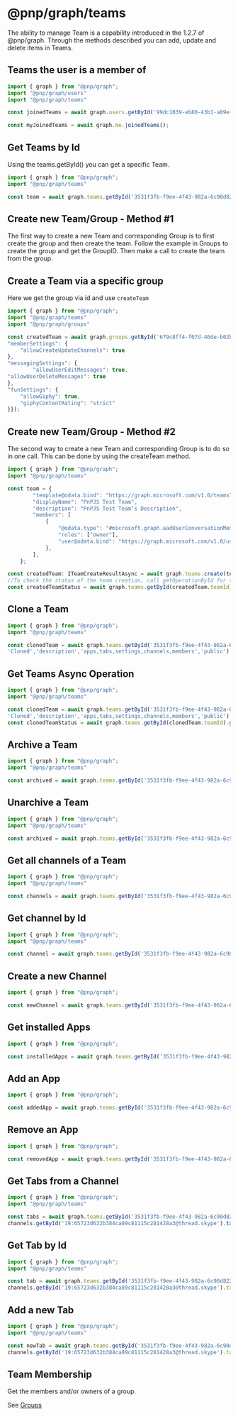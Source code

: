 # @pnp/graph/teams

The ability to manage Team is a capability introduced in the 1.2.7 of @pnp/graph. Through the methods described
you can add, update and delete items in Teams.

## Teams the user is a member of

```TypeScript
import { graph } from "@pnp/graph";
import "@pnp/graph/users"
import "@pnp/graph/teams"

const joinedTeams = await graph.users.getById('99dc1039-eb80-43b1-a09e-250d50a80b26').joinedTeams();

const myJoinedTeams = await graph.me.joinedTeams();

```

## Get Teams by Id

Using the teams.getById() you can get a specific Team.

```TypeScript
import { graph } from "@pnp/graph";
import "@pnp/graph/teams"

const team = await graph.teams.getById('3531f3fb-f9ee-4f43-982a-6c90d8226528')();
```

## Create new Team/Group - Method #1

The first way to create a new Team and corresponding Group is to first create the group and then create the team.
Follow the example in Groups to create the group and get the GroupID. Then make a call to create the team from the group.

## Create a Team via a specific group

Here we get the group via id and use `createTeam`

```TypeScript
import { graph } from "@pnp/graph";
import "@pnp/graph/teams"
import "@pnp/graph/groups"

const createdTeam = await graph.groups.getById('679c8ff4-f07d-40de-b02b-60ec332472dd').createTeam({
"memberSettings": {
    "allowCreateUpdateChannels": true
},
"messagingSettings": {
        "allowUserEditMessages": true,
"allowUserDeleteMessages": true
},
"funSettings": {
    "allowGiphy": true,
    "giphyContentRating": "strict"
}});
```

## Create new Team/Group - Method #2

The second way to create a new Team and corresponding Group is to do so in one call. This can be done by using the createTeam method.

```TypeScript
import { graph } from "@pnp/graph";
import "@pnp/graph/teams"

const team = {
        "template@odata.bind": "https://graph.microsoft.com/v1.0/teamsTemplates('standard')",
        "displayName": "PnPJS Test Team",
        "description": "PnPJS Test Team’s Description",
        "members": [
            {
                "@odata.type": "#microsoft.graph.aadUserConversationMember",
                "roles": ["owner"],
                "user@odata.bind": "https://graph.microsoft.com/v1.0/users('{owners user id}')",
            },
        ],
    };

const createdTeam: ITeamCreateResultAsync = await graph.teams.create(team);
//To check the status of the team creation, call getOperationById for the newly created team.
const createdTeamStatus = await graph.teams.getById(createdTeam.teamId).getOperationById(createdTeam.operationId);
```

## Clone a Team

```TypeScript
import { graph } from "@pnp/graph";
import "@pnp/graph/teams"

const clonedTeam = await graph.teams.getById('3531f3fb-f9ee-4f43-982a-6c90d8226528').cloneTeam(
'Cloned','description','apps,tabs,settings,channels,members','public');

```

## Get Teams Async Operation

```TypeScript
import { graph } from "@pnp/graph";
import "@pnp/graph/teams"

const clonedTeam = await graph.teams.getById('3531f3fb-f9ee-4f43-982a-6c90d8226528').cloneTeam(
'Cloned','description','apps,tabs,settings,channels,members','public');
const clonedTeamStatus = await graph.teams.getById(clonedTeam.teamId).getOperationById(clonedTeam.operationId);
```

## Archive a Team

```TypeScript
import { graph } from "@pnp/graph";
import "@pnp/graph/teams"

const archived = await graph.teams.getById('3531f3fb-f9ee-4f43-982a-6c90d8226528').archive();
```

## Unarchive a Team

```TypeScript
import { graph } from "@pnp/graph";
import "@pnp/graph/teams"

const archived = await graph.teams.getById('3531f3fb-f9ee-4f43-982a-6c90d8226528').unarchive();
```

## Get all channels of a Team

```TypeScript
import { graph } from "@pnp/graph";
import "@pnp/graph/teams"

const channels = await graph.teams.getById('3531f3fb-f9ee-4f43-982a-6c90d8226528').channels();
```

## Get channel by Id

```TypeScript
import { graph } from "@pnp/graph";
import "@pnp/graph/teams"

const channel = await graph.teams.getById('3531f3fb-f9ee-4f43-982a-6c90d8226528').channels.getById('19:65723d632b384ca89c81115c281428a3@thread.skype')();

```

## Create a new Channel

```TypeScript
import { graph } from "@pnp/graph";

const newChannel = await graph.teams.getById('3531f3fb-f9ee-4f43-982a-6c90d8226528').channels.create('New Channel', 'Description');

```

## Get installed Apps

```TypeScript
import { graph } from "@pnp/graph";

const installedApps = await graph.teams.getById('3531f3fb-f9ee-4f43-982a-6c90d8226528').installedApps.get();

```

## Add an App

```TypeScript
import { graph } from "@pnp/graph";

const addedApp = await graph.teams.getById('3531f3fb-f9ee-4f43-982a-6c90d8226528').installedApps.add('https://graph.microsoft.com/v1.0/appCatalogs/teamsApps/12345678-9abc-def0-123456789a');

```

## Remove an App

```TypeScript
import { graph } from "@pnp/graph";

const removedApp = await graph.teams.getById('3531f3fb-f9ee-4f43-982a-6c90d8226528').installedApps.remove();

```

## Get Tabs from a Channel

```TypeScript
import { graph } from "@pnp/graph";
import "@pnp/graph/teams"

const tabs = await graph.teams.getById('3531f3fb-f9ee-4f43-982a-6c90d8226528').
channels.getById('19:65723d632b384ca89c81115c281428a3@thread.skype').tabs();

```

## Get Tab by Id

```TypeScript
import { graph } from "@pnp/graph";
import "@pnp/graph/teams"

const tab = await graph.teams.getById('3531f3fb-f9ee-4f43-982a-6c90d8226528').
channels.getById('19:65723d632b384ca89c81115c281428a3@thread.skype').tabs.getById('Id')();

```

## Add a new Tab

```TypeScript
import { graph } from "@pnp/graph";
import "@pnp/graph/teams"

const newTab = await graph.teams.getById('3531f3fb-f9ee-4f43-982a-6c90d8226528').
channels.getById('19:65723d632b384ca89c81115c281428a3@thread.skype').tabs.add('Tab','https://graph.microsoft.com/v1.0/appCatalogs/teamsApps/12345678-9abc-def0-123456789a',<TabsConfiguration>{});

```

## Team Membership

Get the members and/or owners of a group.

See [Groups](./groups.md)